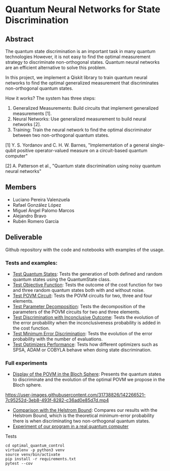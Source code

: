 # Quantum Neural Networks for State Discrimination

## Abstract
The quantum state discrimination is an important task in many quantum technologies
However, it is not easy to find the optimal measurement strategy to discriminate non-orthogonal states.
Quantum neural networks are an efficient alternative to solve this problem. 

In this project, we implement a Qiskit library to train quantum neural networks to find the optimal generalized measurement that discriminates non-orthogonal quantum states. 

How it works? The system has three steps:

1. Generalized Measurements: Build circuits that implement generalized measurements [1].
2. Neural Networks: Use generalized measurement to build neural networks [2].
3. Training: Train the neural network to find the optimal discriminator between two non-orthogonal quantum states.

[1] Y. S. Yordanov and C. H. W. Barnes, "Implementation of a general single-qubit positive operator-valued 
measure on a circuit-based quantum computer"

[2] A. Patterson et al., "Quantum state discrimination using noisy quantum neural networks"

## Members
- Luciano Pereira Valenzuela
- Rafael González López
- Miguel Ángel Palomo Marcos
- Alejandro Bravo
- Rubén Romero García

## Deliverable
Github repository with the code and notebooks with examples of the usage. 

### Tests and examples:

- [Test Quantum States](qnn/tests/test_quantum_states.ipynb): Tests the generation of both defined and random quantum states using the QuantumState class.
- [Test Objective Function](qnn/tests/test_objective_function.ipynb): Tests the outcome of the cost function for two and three random quantum states both with and without noise.
- [Test POVM Circuit](qnn/tests/test_povm_circuit.ipynb): Tests the POVM circuits for two, three and four elements.
- [Test Parameter Decomposition](qnn/tests/test_parameter_decompose.ipynb): Tests the decomposition of the parameters of the POVM circuits for two and three elements.
- [Test Discrimination with Inconclusive Outcome](qnn/tests/test_discrimination_with_inconclusive_outcome.ipynb): Tests the evolution of the error probability when the inconclusiveness probability is added in the cost function.
- [Test Minimum Error Discrimination](qnn/tests/test_minimum_error_discrimination.ipynb): Tests the evolution of the error probability with the number of evaluations.
- [Test Optimizers Performance](qnn/tests/test_optimizer.ipynb): Tests how different optimizers such as SPSA, ADAM or COBYLA behave when doing state discrimination.

### Full experiments
 
- [Display of the POVM in the Bloch Sphere](qnn/results/Obtain_and_plot_povm.ipynb): Presents the quantum states to discriminate and the evolution of the optimal POVM we propose in the Bloch sphere.

https://user-images.githubusercontent.com/31738826/142266521-7c95252d-3eb8-493f-8282-c36ad0e85d7d.mp4

- [Comparison with the Helstrom Bound](qnn/results/Comparison_HelstromBound.ipynb): Compares our results with the Helstrom Bound, which is the theoretical minimum-error probability there is when discriminating two non-orthogonal quantum states.
- [Experiment of our program in a real quantum computer](qnn/results/experiment_minimum_error.ipynb)

Tests

```
cd optimal_quantum_control
virtualenv -p python3 venv
source venv/bin/activate
pip install -r requirements.txt
pytest --cov
```

